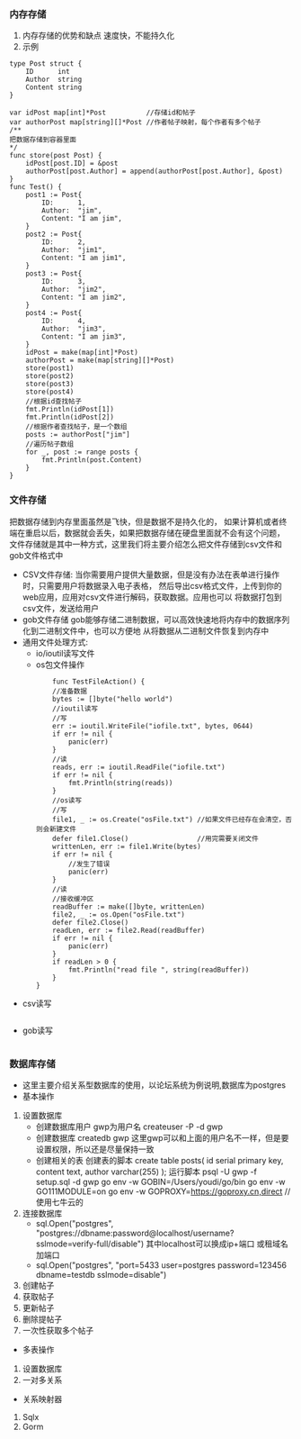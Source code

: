 ### 内存存储
1. 内存存储的优势和缺点
   速度快，不能持久化
2. 示例
```
type Post struct {
	ID      int
	Author  string
	Content string
}

var idPost map[int]*Post          //存储id和帖子
var authorPost map[string][]*Post //作者帖子映射，每个作者有多个帖子
/**
把数据存储到容器里面
*/
func store(post Post) {
	idPost[post.ID] = &post
	authorPost[post.Author] = append(authorPost[post.Author], &post)
}
func Test() {
	post1 := Post{
		ID:      1,
		Author:  "jim",
		Content: "I am jim",
	}
	post2 := Post{
		ID:      2,
		Author:  "jim1",
		Content: "I am jim1",
	}
	post3 := Post{
		ID:      3,
		Author:  "jim2",
		Content: "I am jim2",
	}
	post4 := Post{
		ID:      4,
		Author:  "jim3",
		Content: "I am jim3",
	}
	idPost = make(map[int]*Post)
	authorPost = make(map[string][]*Post)
	store(post1)
	store(post2)
	store(post3)
	store(post4)
	//根据id查找帖子
	fmt.Println(idPost[1])
	fmt.Println(idPost[2])
	//根据作者查找帖子，是一个数组
	posts := authorPost["jim"]
	//遍历帖子数组
	for _, post := range posts {
		fmt.Println(post.Content)
	}
}
```
### 文件存储
把数据存储到内存里面虽然是飞快，但是数据不是持久化的，
如果计算机或者终端在重启以后，数据就会丢失，如果把数据存储在硬盘里面就不会有这个问题，
文件存储就是其中一种方式，这里我们将主要介绍怎么把文件存储到csv文件和gob文件格式中
+ CSV文件存储:
  当你需要用户提供大量数据，但是没有办法在表单进行操作时，只需要用户将数据录入电子表格，
	然后导出csv格式文件，上传到你的web应用，应用对csv文件进行解码，获取数据。应用也可以
	将数据打包到csv文件，发送给用户
+ gob文件存储
  gob能够存储二进制数据，可以高效快速地将内存中的数据序列化到二进制文件中，也可以方便地
	从将数据从二进制文件恢复到内存中
+ 通用文件处理方式:
  + io/ioutil读写文件
  + os包文件操作
  	```
		func TestFileAction() {
		//准备数据
		bytes := []byte("hello world")
		//ioutil读写
		//写
		err := ioutil.WriteFile("iofile.txt", bytes, 0644)
		if err != nil {
			panic(err)
		}
		//读
		reads, err := ioutil.ReadFile("iofile.txt")
		if err != nil {
			fmt.Println(string(reads))
		}
		//os读写
		//写
		file1, _ := os.Create("osFile.txt") //如果文件已经存在会清空，否则会新建文件
		defer file1.Close()                 //用完需要关闭文件
		writtenLen, err := file1.Write(bytes)
		if err != nil {
			//发生了错误
			panic(err)
		}
		//读
		//接收缓冲区
		readBuffer := make([]byte, writtenLen)
		file2, _ := os.Open("osFile.txt")
		defer file2.Close()
		readLen, err := file2.Read(readBuffer)
		if err != nil {
			panic(err)
		}
		if readLen > 0 {
			fmt.Println("read file ", string(readBuffer))
		}
	}
	```
+ csv读写
	```
	```
+ gob读写
	```
	```
### 数据库存储
+ 这里主要介绍关系型数据库的使用，以论坛系统为例说明,数据库为postgres
+ 基本操作
1. 设置数据库
	+ 创建数据库用户 gwp为用户名
	createuser -P -d gwp
	+ 创建数据库
	createdb gwp 这里gwp可以和上面的用户名不一样，但是要设置权限，所以还是尽量保持一致
	+ 创建相关的表
	创建表的脚本
	create table posts(
		id serial primary key,
		content text,
		author varchar(255)
	);
	运行脚本
	psql -U gwp -f setup.sql -d gwp
	go env -w GOBIN=/Users/youdi/go/bin
go env -w GO111MODULE=on
go env -w GOPROXY=https://goproxy.cn,direct // 使用七牛云的
2. 连接数据库
	+ sql.Open("postgres", "postgres://dbname:password@localhost/username?sslmode=verify-full/disable")
	其中localhost可以换成ip+端口 或租域名加端口
	+ sql.Open("postgres", "port=5433 user=postgres password=123456 dbname=testdb sslmode=disable")
3. 创建帖子
4. 获取帖子
5. 更新帖子
6. 删除提帖子
7. 一次性获取多个帖子
+ 多表操作
1. 设置数据库
2. 一对多关系
+ 关系映射器
1. Sqlx
2. Gorm